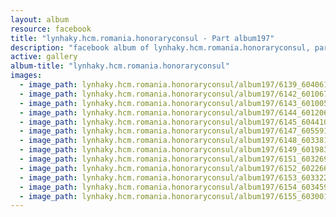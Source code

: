 ```yaml
---
layout: album
resource: facebook
title: "lynhaky.hcm.romania.honoraryconsul - Part album197"
description: "facebook album of lynhaky.hcm.romania.honoraryconsul, part album197."
active: gallery
album-title: "lynhaky.hcm.romania.honoraryconsul"
images:
  - image_path: lynhaky.hcm.romania.honoraryconsul/album197/6139_60406126_2396814183686770_3217890240916094976_n.jpg
  - image_path: lynhaky.hcm.romania.honoraryconsul/album197/6142_60106706_2396813970353458_8494144331534303232_n.jpg
  - image_path: lynhaky.hcm.romania.honoraryconsul/album197/6143_60100550_2396813923686796_1938432200835858432_n.jpg
  - image_path: lynhaky.hcm.romania.honoraryconsul/album197/6144_60120624_2396813853686803_4677242917469814784_n.jpg
  - image_path: lynhaky.hcm.romania.honoraryconsul/album197/6145_60441096_2396813823686806_1250814194513608704_n.jpg
  - image_path: lynhaky.hcm.romania.honoraryconsul/album197/6147_60559152_2396813753686813_4972529512571994112_n.jpg
  - image_path: lynhaky.hcm.romania.honoraryconsul/album197/6148_60338136_2396813673686821_3774224819420135424_n.jpg
  - image_path: lynhaky.hcm.romania.honoraryconsul/album197/6149_60198374_2396813630353492_1826136806253395968_n.jpg
  - image_path: lynhaky.hcm.romania.honoraryconsul/album197/6151_60326979_2396813523686836_1639167022908571648_n.jpg
  - image_path: lynhaky.hcm.romania.honoraryconsul/album197/6152_60226689_2396813470353508_6986139837409525760_n.jpg
  - image_path: lynhaky.hcm.romania.honoraryconsul/album197/6153_60332268_2396813330353522_9023804672049152000_n.jpg
  - image_path: lynhaky.hcm.romania.honoraryconsul/album197/6154_60345926_2396813267020195_8225346217085763584_n.jpg
  - image_path: lynhaky.hcm.romania.honoraryconsul/album197/6155_60300122_2396813220353533_3879134326247391232_n.jpg
---
```

